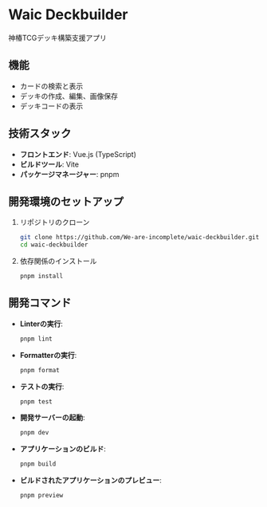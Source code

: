 # Waic Deckbuilder

神椿TCGデッキ構築支援アプリ

## 機能

- カードの検索と表示
- デッキの作成、編集、画像保存
- デッキコードの表示

## 技術スタック

- **フロントエンド**: Vue.js (TypeScript)
- **ビルドツール**: Vite
- **パッケージマネージャー**: pnpm

## 開発環境のセットアップ

1.  リポジトリのクローン
    ```bash
    git clone https://github.com/We-are-incomplete/waic-deckbuilder.git
    cd waic-deckbuilder
    ```
2.  依存関係のインストール
    ```bash
    pnpm install
    ```

## 開発コマンド

- **Linterの実行**:
    ```bash
    pnpm lint
    ```
- **Formatterの実行**:
    ```bash
    pnpm format
    ```
- **テストの実行**:
    ```bash
    pnpm test
    ```
- **開発サーバーの起動**:
    ```bash
    pnpm dev
    ```
- **アプリケーションのビルド**:
    ```bash
    pnpm build
    ```
- **ビルドされたアプリケーションのプレビュー**:
    ```bash
    pnpm preview
    ```
